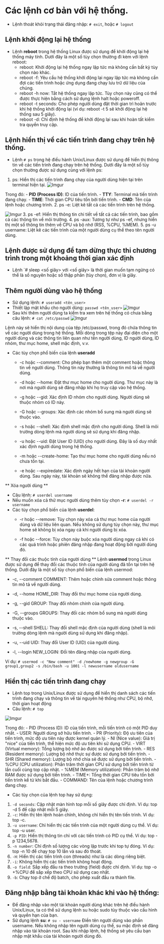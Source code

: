 # Các lệnh cơ bản với hệ thống.
- Lệnh thoát khỏi trạng thái đăng nhập: `# exit`, hoặc `# logout`
## Lệnh khởi động lại hệ thống
- Lệnh **reboot** trong hệ thống Linux được sử dụng để khởi động lại hệ thống máy tính. Dưới đây là một số tùy chọn thường đi kèm với lệnh reboot:
	- reboot: Khởi động lại hệ thống ngay lập tức mà không cần bất kỳ tùy chọn nào khác.
	- reboot -f: Yêu cầu hệ thống khởi động lại ngay lập tức mà không cần đợi các tiến trình hoặc ứng dụng đang chạy lưu trữ dữ liệu của chúng.
	- reboot -h now: Tắt hệ thống ngay lập tức. Tùy chọn này cũng có thể được thực hiện bằng cách sử dụng lệnh halt hoặc poweroff.
	- reboot -t seconds: Cho phép người dùng đặt thời gian trì hoãn trước khi hệ thống khởi động lại (ví dụ: reboot -t 5 sẽ khởi động lại hệ thống sau 5 giây).
	- reboot -d: Chỉ định hệ thống để khởi động lại sau khi hoàn tất kiểm tra quyền truy cập.
## Lệnh hiển thị về các tiến trình đang chạy trên hệ thống. 
- Lệnh `# ps` trong hệ điều hành Unix/Linux được sử dụng để hiển thị thông tin về các tiến trình đang chạy trên hệ thống. Dưới đây là một số tùy chọn thường được sử dụng cùng với lệnh ps:
1. ps: Hiển thị các tiến trình đang chạy của người dùng hiện tại trên terminal hiện tại.
![Imgur](https://i.imgur.com/nrpO38G.png)

Trong đó: 
	- **PID (Process ID)**: ID của tiến trình.
	- **TTY**: Terminal mà tiến trình đang chạy.
	- **TIME**: Thời gian CPU tiêu tốn bởi tiến trình.
	- **CMD**: Tên của lệnh hoặc chương trình.
2. ps -e: Liệt kê tất cả các tiến trình trên hệ thống.

![Imgur](https://i.imgur.com/uiSCWTP.png)
3. ps -ef: Hiển thị thông tin chi tiết về tất cả các tiến trình, bao gồm cả các thông tin về môi trường.
4. ps -aux: Tương tự như ps -ef, nhưng hiển thị một số thông tin thêm về CPU và bộ nhớ (RSS, %CPU, %MEM).
5. ps -u username: Liệt kê các tiến trình của một người dùng cụ thể theo tên người dùng.

## Lệnh được sử dụng để tạm dừng thực thi chương trình trong một khoảng thời gian xác định 
- Lệnh `# sleep <số giây> với <số giây> là thời gian muốn tạm ngừng có thể là số nguyên hoặc số thập phân (tùy chọn), đơn vị là giây.

## Thêm người dùng vào hệ thống
- Sử dụng lệnh: `# useradd <tên_user>`
- Thiết lập mật khẩu cho người dùng: `passwd <tên_user>`
![Imgur](https://i.imgur.com/6SiNdiO.png)
- Sau khi thêm người dùng ta kiểm tra xem trên hệ thống có chưa bằng câu lệnh: `# cat /etc/passwd`
![Imgur](https://i.imgur.com/fc6nwUS.png)

Lệnh này sẽ hiển thị nội dung của tệp /etc/passwd, trong đó chứa thông tin về các người dùng trong hệ thống. Mỗi dòng trong tệp này đại diện cho một người dùng và các thông tin liên quan như tên người dùng, ID người dùng, ID nhóm, thư mục home, shell mặc định, v.v.
- Các tùy chọn phổ biến của lệnh **useradd**

	- -c hoặc --comment: Cho phép bạn thêm một comment hoặc thông tin về người dùng. Thông tin này thường là thông tin mô tả về người dùng.

	- -d hoặc --home: Đặt thư mục home cho người dùng. Thư mục này là nơi mà người dùng sẽ đăng nhập khi họ truy cập vào hệ thống.

	- -g hoặc --gid: Xác định ID nhóm cho người dùng. Người dùng sẽ thuộc nhóm có ID này.

	- -G hoặc --groups: Xác định các nhóm bổ sung mà người dùng sẽ thuộc vào.

	- -s hoặc --shell: Xác định shell mặc định cho người dùng. Shell là môi trường dòng lệnh mà người dùng sẽ sử dụng khi đăng nhập.

	- -u hoặc --uid: Đặt User ID (UID) cho người dùng. Đây là số duy nhất xác định người dùng trong hệ thống.

	- -m hoặc --create-home: Tạo thư mục home cho người dùng nếu nó chưa tồn tại.

	- -e hoặc --expiredate: Xác định ngày hết hạn của tài khoản người dùng. Sau ngày này, tài khoản sẽ không thể đăng nhập được nữa.

** Xóa người dùng **
- Câu lệnh: `# userdel username`
- Nếu muốn xóa cả thử mục người dùng thêm tùy chọn **-r**: `# userdel -r username`
- Các tùy chọn phổ biến của lệnh **userdel**:
	- -r hoặc --remove: Tùy chọn này xóa cả thư mục home của người dùng và dữ liệu liên quan. Nếu không sử dụng tùy chọn này, thư mục home sẽ không bị xóa ngay cả khi người dùng bị xóa.

	- -f hoặc --force: Tùy chọn này buộc xóa người dùng ngay cả khi có các quá trình hoặc phiên đăng nhập đang hoạt động bởi người dùng đó.

** Thay đổi các thuộc tính của người dùng **
Lệnh **usermod** trong Linux được sử dụng để thay đổi các thuộc tính của người dùng đã tồn tại trên hệ thống. Dưới đây là một số tùy chọn phổ biến của lệnh usermod:

- -c, --comment COMMENT: Thêm hoặc chỉnh sửa comment hoặc thông tin mô tả về người dùng.

- -d, --home HOME_DIR: Thay đổi thư mục home của người dùng.

- -g, --gid GROUP: Thay đổi nhóm chính của người dùng.

- -G, --groups GROUPS: Thay đổi các nhóm bổ sung mà người dùng thuộc vào.

- -s, --shell SHELL: Thay đổi shell mặc định của người dùng (shell là môi trường dòng lệnh mà người dùng sử dụng khi đăng nhập).

- -u, --uid UID: Thay đổi User ID (UID) của người dùng.

- -l, --login NEW_LOGIN: Đổi tên đăng nhập của người dùng.

Ví dụ: `# usermod -c "New comment" -d /newhome -g newgroup -G group1,group2 -s /bin/bash -u 1001 -l newusername oldusername`

## Hiển thị các tiến trình đang chạy
- Lệnh top trong Unix/Linux được sử dụng để hiển thị danh sách các tiến trình đang chạy và thông tin về tài nguyên hệ thống như CPU, bộ nhớ, thời gian hoạt động
- Câu lệnh: `# top`

![Imgur](https://i.imgur.com/1SWGblx.png)

Trong đó: 
	- PID (Process ID): ID của tiến trình, mỗi tiến trình có một PID duy nhất.
	- USER: Người dùng sở hữu tiến trình.
	- PR (Priority): Độ ưu tiên của tiến trình, mức độ ưu tiên này được kernel quản lý.
	- NI (Nice value): Giá trị "nice" của tiến trình, thể hiện mức độ ưu tiên khi sử dụng CPU.
	- VIRT (Virtual memory): Tổng lượng bộ nhớ ảo được sử dụng bởi tiến trình.
	- RES (Resident memory): Lượng bộ nhớ thực sự được sử dụng bởi tiến trình.
	- SHR (Shared memory): Lượng bộ nhớ chia sẻ được sử dụng bởi tiến trình.
	- %CPU (CPU utilization): Phần trăm thời gian CPU sử dụng bởi tiến trình từ lần cuối cùng top cập nhật.
	- %MEM (Memory utilization): Phần trăm bộ nhớ RAM được sử dụng bởi tiến trình.
	- TIME+: Tổng thời gian CPU tiêu tốn bởi tiến trình kể từ khi bắt đầu.
	- COMMAND: Tên của lệnh hoặc chương trình đang chạy.
- Các tùy chọn của lệnh top hay sử dụng: 
1. `-d seconds`: Cập nhật màn hình top mỗi số giây được chỉ định. Ví dụ: top -d 5 để cập nhật mỗi 5 giây.
2. `-c`: Hiển thị tên lệnh hoàn chỉnh, không chỉ hiển thị tên tiến trình. Ví dụ: top -c.
3. `-u username`: Chỉ hiển thị các tiến trình của một người dùng cụ thể. Ví dụ: top -u user.
4. `-p PID`: Hiển thị thông tin chỉ với các tiến trình có PID cụ thể. Ví dụ: top -p 1234,5678.
5. `-n number`: Chỉ định số lượng các vòng lặp trước khi top tự đóng. Ví dụ: top -n 10 để chạy top 10 lần và sau đó thoát.
6. `-H`: Hiển thị các tiến trình con (threads) như là các dòng riêng biệt.
7. `-i`: Không hiển thị các tiến trình không hoạt động.
8. `-o field`: Sắp xếp đầu ra theo trường (field) được chỉ định. Ví dụ: top -o +%CPU để sắp xếp theo CPU sử dụng cao nhất.
9. `-b`: Chạy top ở chế độ batch, cho phép xuất đầu ra thành file.

## Đăng nhập bằng tài khoản khác khi vào hệ thống: 
- Để đăng nhập vào một tài khoản người dùng khác trên hệ điều hành Unix/Linux, ta có thể sử dụng lệnh su hoặc sudo tùy thuộc vào cấu hình và quyền hạn của bạn.
- Sử dụng lệnh **su**: `# su - username`
Điền tên người dùng vào phần username. Nếu không nhập tên người dùng cụ thể, su mặc định sẽ đăng nhập vào tài khoản root.
Sau khi nhập lệnh, hệ thống sẽ yêu cầu bạn nhập mật khẩu của tài khoản người dùng đó.